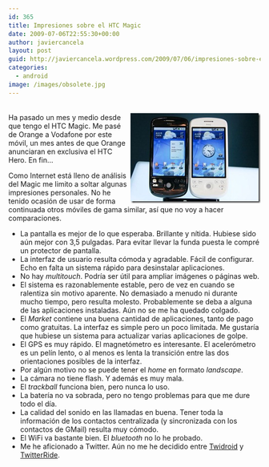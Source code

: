 ```yaml
---
id: 365
title: Impresiones sobre el HTC Magic
date: 2009-07-06T22:55:30+00:00
author: javiercancela
layout: post
guid: http://javiercancela.wordpress.com/2009/07/06/impresiones-sobre-el-htc-magic/
categories:
  - android
image: /images/obsolete.jpg
---
```

###### 

[<img style="display:inline;margin-left:0;margin-right:0;border-width:0;" title="Foto de yufujamar" border="0" alt="Foto de yufujamar" align="right" src="/images/uploads/2009/07/3492788468_6d7a024eba.jpg" width="260" height="180" />](http://www.flickr.com/photos/yufujamar/3492788468/) Ha pasado un mes y medio desde que tengo el HTC Magic. Me pasé de Orange a Vodafone por este móvil, un mes antes de que Orange anunciaran en exclusiva el HTC Hero. En fin…

Como Internet está lleno de análisis del Magic me limito a soltar algunas impresiones personales. No he tenido ocasión de usar de forma continuada otros móviles de gama similar, así que no voy a hacer comparaciones.

  * La pantalla es mejor de lo que esperaba. Brillante y nítida. Hubiese sido aún mejor con 3,5 pulgadas. Para evitar llevar la funda puesta le compré un protector de pantalla.&#160; 
  * La interfaz de usuario resulta cómoda y agradable. Fácil de configurar. Echo en falta un sistema rápido para desinstalar aplicaciones. 
  * No hay _multitouch_. Podría ser útil para ampliar imágenes o páginas web. 
  * El sistema es razonablemente estable, pero de vez en cuando se ralentiza sin motivo aparente. No demasiado a menudo ni durante mucho tiempo, pero resulta molesto. Probablemente se deba a alguna de las aplicaciones instaladas. Aún no se me ha quedado colgado. 
  * El _Market_ contiene una buena cantidad de aplicaciones, tanto de pago como gratuitas. La interfaz es simple pero un poco limitada. Me gustaría que hubiese un sistema para actualizar varias aplicaciones de golpe. 
  * El GPS es muy rápido. El magnetómetro es interesante. El acelerómetro es un pelín lento, o al menos es lenta la transición entre las dos orientaciones posibles de la interfaz. 
  * Por algún motivo no se puede tener el _home_ en formato _landscape_. 
  * La cámara no tiene flash. Y además es muy mala. 
  * El _trackball_ funciona bien, pero nunca lo uso. 
  * La batería no va sobrada, pero no tengo problemas para que me dure todo el día. 
  * La calidad del sonido en las llamadas en buena. Tener toda la información de los contactos centralizada (y sincronizada con los contactos de GMail) resulta muy cómodo. 
  * El WiFi va bastante bien. El _bluetooth_ no lo he probado. 
  * Me he aficionado a Twitter. Aún no me he decidido entre [Twidroid](http://twidroid.com/) y [TwitterRide](http://twitterride.net/).